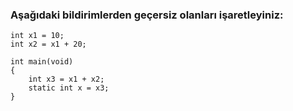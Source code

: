 ### Aşağıdaki bildirimlerden geçersiz olanları işaretleyiniz: 


```
int x1 = 10;
int x2 = x1 + 20;

int main(void)
{
	int x3 = x1 + x2;
	static int x = x3;
}
```
